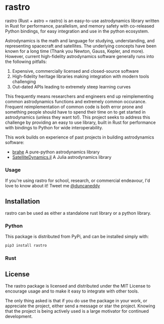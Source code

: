 <!-- | Testing | Coverage | PyPi | Documentation |
| :-----: | :------: | :--: | :-----------: |
| [![Build Status](https://travis-ci.org/duncaneddy/rastro.svg?branch=master)](https://travis-ci.org/duncaneddy/rastro) | [![Coverage Status](https://coveralls.io/repos/github/duncaneddy/rastro/badge.svg?branch=master)](https://coveralls.io/github/duncaneddy/rastro?branch=master) | [![PyPI version](https://badge.fury.io/py/rastro.svg)](https://badge.fury.io/py/rastro) | [![](https://img.shields.io/badge/docs-latest-blue.svg)](https://duncaneddy.github.io/rastro/) | -->

# rastro
rastro (Rust + astro = rastro) is an easy-to-use astrodynamics library written
in Rust for performance, parallelism, and memory safety with co-released Python
bindings, for easy integration and use in the python ecosystem.

Astrodynamics is the math and language for studying, understanding, and representing
spacecraft and satellites. The underlying concepts have been known for a long
time (Thank you Newton, Gauss, Kepler, and more). However, current high-fidelity 
astrodynamics software generally runs into the following pitfalls:
1. Expensive, commercially licensed and closed-source software 
2. High-fidelity heritage libraries making integration with modern tools challenging
3. Out-dated APIs leading to extremely steep learning curves

This frequently means researchers and engineers end up reimplementing
common astrodynamics functions and extremely common occurance. Frequent reimplementation
of common code is both error prone and something people should have to spend their
time on to get started in astrodynamics (unless they want to!). This project 
seeks to address this challenge by providing an easy to use library, built in Rust
for performance with bindings to Python for wide interoperability.

This work builds on experience of past projects in building astrodynamics software:
- [brahe](https://github.com/duncaneddy/brahe) A pure-python astrodynamics library
- [SatelliteDynamics.jl](https://github.com/sisl/SatelliteDynamics.jl) A Julia astrodynamics library

### Usage

If you're using rastro for school, research, or commercial endeavour, I'd love 
to know about it! Tweet me [@duncaneddy](https://twitter.com/DuncanEddy)

<!-- ## Documentation

The documentation for the package can be found here: <https://duncaneddy.github.io/rastro/> -->

## Installation

rastro can be used as either a standalone rust library or a python library.

### Python

This package is distributed from PyPi, and can be installed simply with:

```bash
pip3 install rastro
```

### Rust


## License

The rastro package is licensed and distributed under the MIT License to encourage
usage and to make it easy to integrate with other tools.

The only thing asked is that if you do use the package in your work, or appreciate
the project, either send a message or star the project. Knowing that the project
is being actively used is a large motivator for continued development.